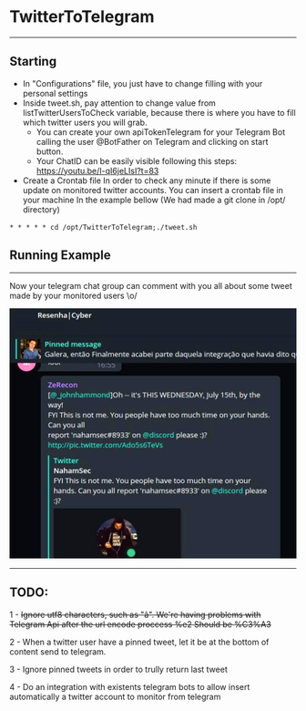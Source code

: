 # TwitterToTelegram
-------------
## Starting
- In "Configurations" file, you just have to change filling with your personal settings
- Inside tweet.sh, pay attention to change value from listTwitterUsersToCheck variable, because there is where you have to fill which twitter users you will grab.
  - You can create your own apiTokenTelegram for your Telegram Bot calling the user @BotFather on Telegram and clicking on start button. 
  - Your ChatID can be easily visible following this steps: https://youtu.be/I-qI6jeLIsI?t=83
- Create a Crontab file
In order to check any minute if there is some update on monitored twitter accounts. 
You can insert a crontab file in your machine
In the example bellow (We had made a git clone in /opt/ directory)
```
* * * * * cd /opt/TwitterToTelegram;./tweet.sh
```

## Running Example 
-------------
Now your telegram chat group can comment with you all about some tweet made by your monitored users \o/

![alt text](https://github.com/bminossi/TwitterToTelegram/blob/master/examples/working.png?raw=true)

-------------
## TODO:
1 -  <strike>Ignore utf8 characters, such as "â". 
We're having problems with Telegram Api after the url encode proccess %e2
Should be %C3%A3</strike>

2 - When a twitter user have a pinned tweet, let it be at the bottom of content send to telegram.

3 - Ignore pinned tweets in order to trully return last tweet

4 - Do an integration with existents telegram bots to allow insert automatically a twitter account to monitor from telegram
